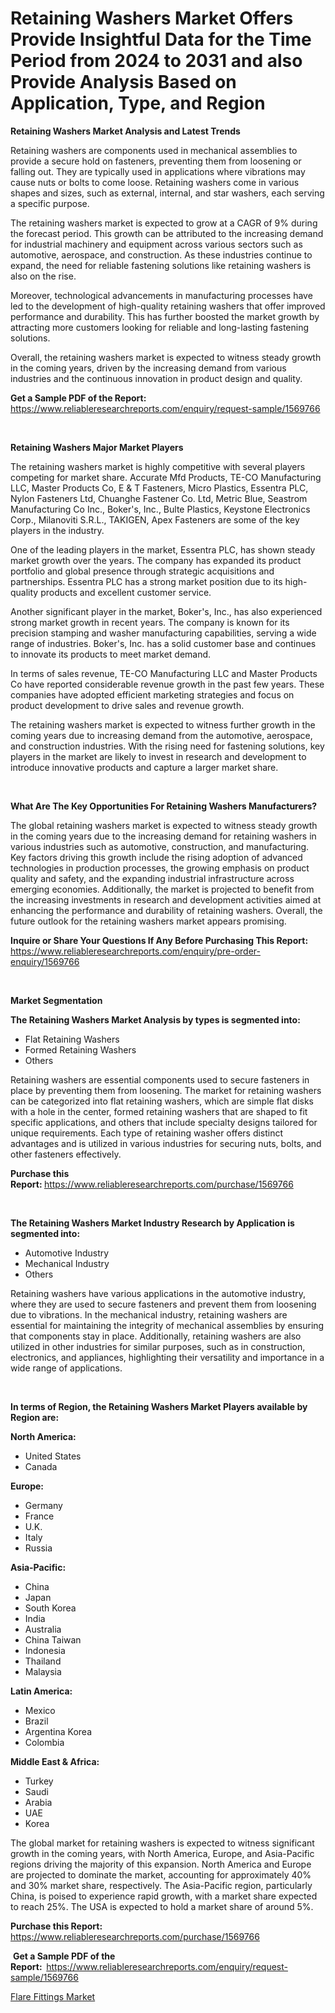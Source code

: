 <p><h1>Retaining Washers Market Offers Provide Insightful Data for the Time Period from 2024 to 2031 and also Provide Analysis Based on Application, Type, and Region</h1></p><p><strong>Retaining Washers Market Analysis and Latest Trends</strong></p>
<p><p>Retaining washers are components used in mechanical assemblies to provide a secure hold on fasteners, preventing them from loosening or falling out. They are typically used in applications where vibrations may cause nuts or bolts to come loose. Retaining washers come in various shapes and sizes, such as external, internal, and star washers, each serving a specific purpose.</p><p>The retaining washers market is expected to grow at a CAGR of 9% during the forecast period. This growth can be attributed to the increasing demand for industrial machinery and equipment across various sectors such as automotive, aerospace, and construction. As these industries continue to expand, the need for reliable fastening solutions like retaining washers is also on the rise.</p><p>Moreover, technological advancements in manufacturing processes have led to the development of high-quality retaining washers that offer improved performance and durability. This has further boosted the market growth by attracting more customers looking for reliable and long-lasting fastening solutions.</p><p>Overall, the retaining washers market is expected to witness steady growth in the coming years, driven by the increasing demand from various industries and the continuous innovation in product design and quality.</p></p>
<p><strong>Get a Sample PDF of the Report:&nbsp;</strong> <a href="https://www.reliableresearchreports.com/enquiry/request-sample/1569766">https://www.reliableresearchreports.com/enquiry/request-sample/1569766</a></p>
<p>&nbsp;</p>
<p><strong>Retaining Washers Major Market Players</strong></p>
<p><p>The retaining washers market is highly competitive with several players competing for market share. Accurate Mfd Products, TE-CO Manufacturing LLC, Master Products Co, E & T Fasteners, Micro Plastics, Essentra PLC, Nylon Fasteners Ltd, Chuanghe Fastener Co. Ltd, Metric Blue, Seastrom Manufacturing Co Inc., Boker's, Inc., Bulte Plastics, Keystone Electronics Corp., Milanoviti S.R.L., TAKIGEN, Apex Fasteners are some of the key players in the industry.</p><p>One of the leading players in the market, Essentra PLC, has shown steady market growth over the years. The company has expanded its product portfolio and global presence through strategic acquisitions and partnerships. Essentra PLC has a strong market position due to its high-quality products and excellent customer service.</p><p>Another significant player in the market, Boker's, Inc., has also experienced strong market growth in recent years. The company is known for its precision stamping and washer manufacturing capabilities, serving a wide range of industries. Boker's, Inc. has a solid customer base and continues to innovate its products to meet market demand.</p><p>In terms of sales revenue, TE-CO Manufacturing LLC and Master Products Co have reported considerable revenue growth in the past few years. These companies have adopted efficient marketing strategies and focus on product development to drive sales and revenue growth.</p><p>The retaining washers market is expected to witness further growth in the coming years due to increasing demand from the automotive, aerospace, and construction industries. With the rising need for fastening solutions, key players in the market are likely to invest in research and development to introduce innovative products and capture a larger market share.</p></p>
<p>&nbsp;</p>
<p><strong>What Are The Key Opportunities For Retaining Washers Manufacturers?</strong></p>
<p><p>The global retaining washers market is expected to witness steady growth in the coming years due to the increasing demand for retaining washers in various industries such as automotive, construction, and manufacturing. Key factors driving this growth include the rising adoption of advanced technologies in production processes, the growing emphasis on product quality and safety, and the expanding industrial infrastructure across emerging economies. Additionally, the market is projected to benefit from the increasing investments in research and development activities aimed at enhancing the performance and durability of retaining washers. Overall, the future outlook for the retaining washers market appears promising.</p></p>
<p><strong>Inquire or Share Your Questions If Any Before Purchasing This Report:</strong> <a href="https://www.reliableresearchreports.com/enquiry/pre-order-enquiry/1569766">https://www.reliableresearchreports.com/enquiry/pre-order-enquiry/1569766</a></p>
<p>&nbsp;</p>
<p><strong>Market Segmentation</strong></p>
<p><strong>The Retaining Washers Market Analysis by types is segmented into:</strong></p>
<p><ul><li>Flat Retaining Washers</li><li>Formed Retaining Washers</li><li>Others</li></ul></p>
<p><p>Retaining washers are essential components used to secure fasteners in place by preventing them from loosening. The market for retaining washers can be categorized into flat retaining washers, which are simple flat disks with a hole in the center, formed retaining washers that are shaped to fit specific applications, and others that include specialty designs tailored for unique requirements. Each type of retaining washer offers distinct advantages and is utilized in various industries for securing nuts, bolts, and other fasteners effectively.</p></p>
<p><strong>Purchase this Report:&nbsp;</strong><a href="https://www.reliableresearchreports.com/purchase/1569766">https://www.reliableresearchreports.com/purchase/1569766</a></p>
<p>&nbsp;</p>
<p><strong>The Retaining Washers Market Industry Research by Application is segmented into:</strong></p>
<p><ul><li>Automotive Industry</li><li>Mechanical Industry</li><li>Others</li></ul></p>
<p><p>Retaining washers have various applications in the automotive industry, where they are used to secure fasteners and prevent them from loosening due to vibrations. In the mechanical industry, retaining washers are essential for maintaining the integrity of mechanical assemblies by ensuring that components stay in place. Additionally, retaining washers are also utilized in other industries for similar purposes, such as in construction, electronics, and appliances, highlighting their versatility and importance in a wide range of applications.</p></p>
<p>&nbsp;</p>
<p><strong>In terms of Region, the Retaining Washers Market Players available by Region are:</strong></p>
<p>
    <p> <strong> North America: </strong>
        <ul>
            <li>United States</li>
            <li>Canada</li>
        </ul>
        </p> 
    <p> <strong> Europe: </strong>
        <ul>
            <li>Germany</li>
            <li>France</li>
            <li>U.K.</li>
            <li>Italy</li>
            <li>Russia</li>
        </ul>
        </p> 
    <p> <strong> Asia-Pacific: </strong>
        <ul>
            <li>China</li>
            <li>Japan</li>
            <li>South Korea</li>
            <li>India</li>
            <li>Australia</li>
            <li>China Taiwan</li>
            <li>Indonesia</li>
            <li>Thailand</li>
            <li>Malaysia</li>
        </ul>
        </p> 
    <p> <strong> Latin America: </strong>
        <ul>
            <li>Mexico</li>
            <li>Brazil</li>
            <li>Argentina Korea</li>
            <li>Colombia</li>
        </ul>
        </p> 
    <p> <strong> Middle East & Africa: </strong>
        <ul>
            <li>Turkey</li>
            <li>Saudi</li>
            <li>Arabia</li>
            <li>UAE</li>
            <li>Korea</li>
        </ul>
    </p>
    </p>
<p><p>The global market for retaining washers is expected to witness significant growth in the coming years, with North America, Europe, and Asia-Pacific regions driving the majority of this expansion. North America and Europe are projected to dominate the market, accounting for approximately 40% and 30% market share, respectively. The Asia-Pacific region, particularly China, is poised to experience rapid growth, with a market share expected to reach 25%. The USA is expected to hold a market share of around 5%.</p></p>
<p><strong>Purchase this Report: </strong><a href="https://www.reliableresearchreports.com/purchase/1569766">https://www.reliableresearchreports.com/purchase/1569766</a></p>
<p>&nbsp;<strong>Get a Sample PDF of the Report:&nbsp;&nbsp;</strong><a href="https://www.reliableresearchreports.com/enquiry/request-sample/1569766">https://www.reliableresearchreports.com/enquiry/request-sample/1569766</a></p>
<p><strong></strong></p>
<p><p><a href="https://github.com/brenzgnarento/Market-Research-Report-List-1/blob/main/flare-fittings-market.md">Flare Fittings Market</a></p></p>